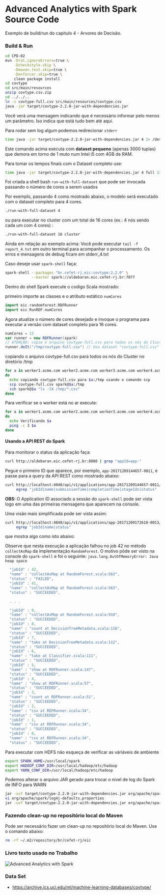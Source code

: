 Advanced Analytics with Spark Source Code
=========================================

Exemplo de build/run do capitulo 4 - Arvores de Decisão.

### Build & Run

```bash
cd CPD-02
mvn -Drat.ignoreErrors=true \
    -Dcheckstyle.skip \
    -Dmaven.test.skip=true \
    -Denforcer.skip=true \
    clean package install
cd covtype
cd src/main/resources
unzip covtype.csv.zip
cd ../../..
ln -s covtype-full.csv src/main/resources/covtype.csv
java -jar target/covtype-2.2.0-jar-with-dependencies.jar
```
Você verá uma mensagem indicando que é necessário informar pelo menos um parâmetro.
Iso indica que está tudo bem até aqui.

Para rodar sem log algum podemos redirecionar `stderr`

```bash
time java -jar target/covtype-2.2.0-jar-with-dependencies.jar 4 2> /dev/null
```

Este comando acima executa com **dataset pequeno** (apenas 3000 tuplas)
que demora em torno de 1 muto num Intel i5 com 4GB de RAM.

Para tomar os tempos finais com o Dataset completo use:

```bash
time java -jar target/covtype-2.2.0-jar-with-dependencies.jar 4 full 2> /dev/null
```

Foi criada a shell bash `run-with-full-dataset` que pode ser invocada passando o número de cores a serem usados

Por exemplo, passando 4 como mostrado abaixo, o modelo será executado com o dataset completo para 4 cores.

```bash
./run-with-full-dataset 4
```
ou para executar no cluster com um total de 16 cores (ex.: 4 nós sendo cada um com 4 cores) :

```bash
./run-with-full-dataset 16 cluster
```

Ainda em relação ao exemplo acima: Você pode executar `tail -f report_4.txt` em outro terminal
para acompanhar o processamento. Os erros e mensagens de debug ficam em stderr_4.txt

Caso deseje usar `spark-shell` faça:

```bash
spark-shell --packages "br.cefet-rj.eic:covtype:2.2.0" \
            --master spark://aldebaran.eic.cefet-rj.br:7077
```

Dentro do shell Spark execute o codigo Scala mostrado: 

primeiro importe as classes e o atributo estático `numCores`

```scala
import eic.randomforest.RDFRunner
import eic.RunRDF.numCores
```

Agora atualize o número de cores desejado e invoque o programa para executar a versão com dataset completo para 16 cores.

```scala
numCores = 12
var runner = new RDFRunner(spark)
// ATENÇÃO: copie o arquivo covtype-full.csv para todos os nós do Cluster no diretório /tmp
runner.doIt("/tmp/covtype-full.csv") // Usa dataset "covtype-full.csv" com 16 cores
```

copiando o arquivo covtype-full.csv para todos os nós do Cluster no diretório /tmp

```bash
for a in worker1.acme.com worker2.acme.com worker3.acme.com worker4.acme.com
do
  echo copiando covtype-full.csv para $a:/tmp usando o comando scp
  scp covtype-full.csv spark@$a:/tmp
  ssh spark@$a "ls -lA /tmp/*.csv"
done
```

Para verificar se o worker está no ar execute:

```bash
for a in worker1.acme.com worker2.acme.com worker3.acme.com worker4.acme.com
do
  echo Verificando $a
  ping -c 3 $a
done
```
#### Usando a API REST do Spark

Para monitorar o status da aplicação faça:

```bash
curl http://aldebaran.eic.cefet-rj.br:8080 | grep "appId=app-"
```

Pegue o primeiro ID que aparece, por exemplo, `app-20171209144657-0011`,
e passe para a query da API REST como mostrado abaixo:

```bash
curl http://localhost:4040/api/v1/applications/app-20171209144657-0011/jobs | \
     egrep "jobId|name|submissionTime|completionTime|stageIds|status"
```

**OBS:** O Application ID associado a sessão do `spark-shell` pode ser vista logo
em uma das primeiras mensagens que aparecem na console.

Uma visão mais simplificada pode ser vista assim: 

```bash
curl http://localhost:4040/api/v1/applications/app-20171209172618-0013/jobs | \
     egrep "jobId|name|status"
```

que mostra algo como isto abaixo:

Observe que nesta execução a aplicação falhou no job 42 no método `collectAsMap`
da implementação `RandomForest`. O motivo pôde ser visto na console do `spark-shell` e foi
o seguinte: `java.lang.OutOfMemoryError: Java heap space`

```javascript
  "jobId" : 42,
  "name" : "collectAsMap at RandomForest.scala:563",
  "status" : "FAILED",
  "jobId" : 41,
  "name" : "collectAsMap at RandomForest.scala:563",
  "status" : "SUCCEEDED",

  . . . 

  "jobId" : 9,
  "name" : "collectAsMap at RandomForest.scala:910",
  "status" : "SUCCEEDED",
  "jobId" : 8,
  "name" : "count at DecisionTreeMetadata.scala:116",
  "status" : "SUCCEEDED",
  "jobId" : 7,
  "name" : "take at DecisionTreeMetadata.scala:112",
  "status" : "SUCCEEDED",
  "jobId" : 6,
  "name" : "take at Classifier.scala:111",
  "status" : "SUCCEEDED",
  "jobId" : 5,
  "name" : "show at RDFRunner.scala:147",
  "status" : "SUCCEEDED",
  "jobId" : 4,
  "name" : "show at RDFRunner.scala:57",
  "status" : "SUCCEEDED",
  "jobId" : 3,
  "name" : "count at RDFRunner.scala:51",
  "status" : "SUCCEEDED",
  "jobId" : 2,
  "name" : "csv at RDFRunner.scala:34",
  "status" : "SUCCEEDED",
  "jobId" : 1,
  "name" : "csv at RDFRunner.scala:34",
  "status" : "SUCCEEDED",
  "jobId" : 0,
  "name" : "csv at RDFRunner.scala:34",
  "status" : "SUCCEEDED",
```

Para executar com HDFS não esqueça de verificar as váriáveis de ambiente 

```bash
export SPARK_HOME=/usr/local/spark
export HADOOP_CONF_DIR=/usr/local/hadoop/etc/hadoop
export YARN_CONF_DIR=/usr/local/hadoop/etc/hadoop
```

Podemos alterar o arquivo JAR gerado para trocar o nivel de log do Spark de INFO para WARN

```bash
jar -xvf target/covtype-2.2.0-jar-with-dependencies.jar org/apache/spark/log4j-defaults.properties 
vi org/apache/spark/log4j-defaults.properties 
jar -uvf target/covtype-2.2.0-jar-with-dependencies.jar org/apache/spark/log4j-defaults.properties
```

### Fazendo clean-up no repositório local do Maven

Pode ser necessário fazer um clean-up no repositório local do Maven. Use o comando abaixo:

```bash
rm -rf ~/.m2/repository/br/cefet-rj/eic
```

### Livro texto usado no Trabalho

![Advanced Analytics with Spark](aas.png)


### Data Set

- https://archive.ics.uci.edu/ml/machine-learning-databases/covtype/
